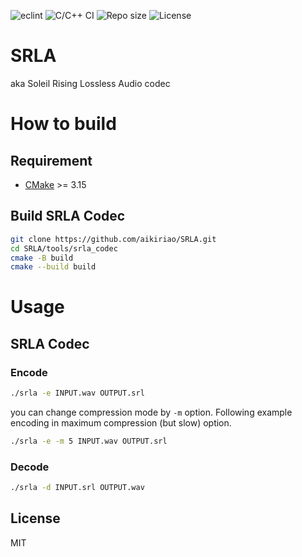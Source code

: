 ![eclint](https://github.com/aikiriao/SRLA/workflows/eclint/badge.svg?branch=main)
![C/C++ CI](https://github.com/aikiriao/SRLA/workflows/C/C++%20CI/badge.svg?branch=main)
![Repo size](https://img.shields.io/github/repo-size/aikiriao/SRLA)
![License](https://img.shields.io/github/license/aikiriao/SRLA)

# SRLA

aka Soleil Rising Lossless Audio codec

# How to build

## Requirement

* [CMake](https://cmake.org) >= 3.15

## Build SRLA Codec

```bash
git clone https://github.com/aikiriao/SRLA.git
cd SRLA/tools/srla_codec
cmake -B build
cmake --build build
```

# Usage

## SRLA Codec

### Encode

```bash
./srla -e INPUT.wav OUTPUT.srl
```

you can change compression mode by `-m` option.
Following example encoding in maximum compression (but slow) option.

```bash
./srla -e -m 5 INPUT.wav OUTPUT.srl
```

### Decode

```bash
./srla -d INPUT.srl OUTPUT.wav
```

## License

MIT
